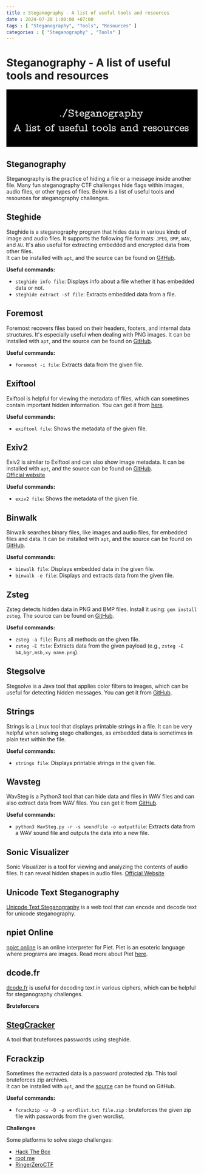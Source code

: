 ```yaml
---
title : Steganography - A list of useful tools and resources
date : 2024-07-20 1:00:00 +07:00
tags : [ "Steganography", "Tools", "Resources" ]
categories : [ "Steganography" , "Tools" ]
---
```


# Steganography - A list of useful tools and resources

![Image 1](assets/stenography.png)
## Steganography

Steganography is the practice of hiding a file or a message inside another file. Many fun steganography CTF challenges hide flags within images, audio files, or other types of files. Below is a list of useful tools and resources for steganography challenges.

## Steghide

Steghide is a steganography program that hides data in various kinds of image and audio files. It supports the following file formats: `JPEG`, `BMP`, `WAV`, and `AU`. It's also useful for extracting embedded and encrypted data from other files.  
It can be installed with `apt`, and the source can be found on [GitHub](https://github.com/StefanoDeVuono/steghide).

**Useful commands:**  
- `steghide info file`: Displays info about a file whether it has embedded data or not.  
- `steghide extract -sf file`: Extracts embedded data from a file.

## Foremost

Foremost recovers files based on their headers, footers, and internal data structures. It's especially useful when dealing with PNG images. It can be installed with `apt`, and the source can be found on [GitHub](https://github.com/korczis/foremost).

**Useful commands:**  
- `foremost -i file`: Extracts data from the given file.

## Exiftool

Exiftool is helpful for viewing the metadata of files, which can sometimes contain important hidden information. You can get it from [here](https://www.sno.phy.queensu.ca/~phil/exiftool/).

**Useful commands:**  
- `exiftool file`: Shows the metadata of the given file.

## Exiv2

Exiv2 is similar to Exiftool and can also show image metadata. It can be installed with `apt`, and the source can be found on [GitHub](https://github.com/Exiv2/exiv2).  
[Official website](http://www.exiv2.org/)

**Useful commands:**  
- `exiv2 file`: Shows the metadata of the given file.

## Binwalk

Binwalk searches binary files, like images and audio files, for embedded files and data. It can be installed with `apt`, and the source can be found on [GitHub](https://github.com/ReFirmLabs/binwalk).

**Useful commands:**  
- `binwalk file`: Displays embedded data in the given file.  
- `binwalk -e file`: Displays and extracts data from the given file.

## Zsteg

Zsteg detects hidden data in PNG and BMP files. Install it using: `gem install zsteg`. The source can be found on [GitHub](https://github.com/zed-0xff/zsteg).

**Useful commands:**  
- `zsteg -a file`: Runs all methods on the given file.  
- `zsteg -E file`: Extracts data from the given payload (e.g., `zsteg -E b4,bgr,msb,xy name.png`).

## Stegsolve

Stegsolve is a Java tool that applies color filters to images, which can be useful for detecting hidden messages. You can get it from [GitHub](https://github.com/eugenekolo/sec-tools/tree/master/stego/stegsolve/stegsolve).

## Strings

Strings is a Linux tool that displays printable strings in a file. It can be very helpful when solving stego challenges, as embedded data is sometimes in plain text within the file.

**Useful commands:**  
- `strings file`: Displays printable strings in the given file.

## Wavsteg

WavSteg is a Python3 tool that can hide data and files in WAV files and can also extract data from WAV files. You can get it from [GitHub](https://github.com/ragibson/Steganography#WavSteg).

**Useful commands:**  
- `python3 WavSteg.py -r -s soundfile -o outputfile`: Extracts data from a WAV sound file and outputs the data into a new file.

## Sonic Visualizer

Sonic Visualizer is a tool for viewing and analyzing the contents of audio files. It can reveal hidden shapes in audio files. [Official Website](https://www.sonicvisualiser.org/)

## Unicode Text Steganography

[Unicode Text Steganography](https://www.irongeek.com/i.php?page=security/unicode-steganography-homoglyph-encoder) is a web tool that can encode and decode text for unicode steganography.

## npiet Online

[npiet online](https://www.bertnase.de/npiet/npiet-execute.php) is an online interpreter for Piet. Piet is an esoteric language where programs are images. Read more about Piet [here](http://www.dangermouse.net/esoteric/piet.html).

## dcode.fr

[dcode.fr](https://www.dcode.fr/) is useful for decoding text in various ciphers, which can be helpful for steganography challenges.

**Bruteforcers**

## [StegCracker](https://github.com/Paradoxis/StegCracker)

A tool that bruteforces passwords using steghide.

## Fcrackzip

Sometimes the extracted data is a password protected zip. This tool bruteforces zip archives.  
It can be installed with `apt`, and the [source](https://github.com/hyc/fcrackzip) can be found on GitHub.

**Useful commands:**  
- `fcrackzip -u -D -p wordlist.txt file.zip` : bruteforces the given zip file with passwords from the given wordlist.

**Challenges**

Some platforms to solve stego challenges:  
- [Hack The Box](https://www.hackthebox.eu/)
- [root me](https://www.root-me.org/)
- [RingerZeroCTF](https://ringzer0ctf.com/challenges)